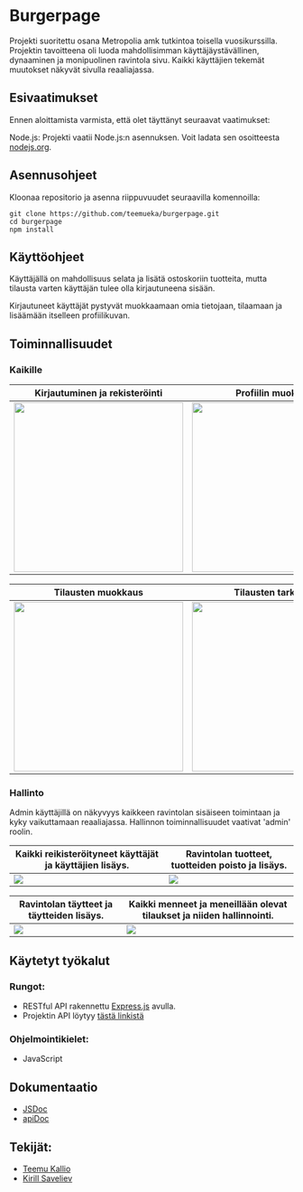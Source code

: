 # Burgerpage

Projekti suoritettu osana Metropolia amk tutkintoa toisella vuosikurssilla. Projektin tavoitteena oli luoda mahdollisimman käyttäjäystävällinen, dynaaminen ja monipuolinen ravintola sivu.
Kaikki käyttäjien tekemät muutokset näkyvät sivulla reaaliajassa.

## Esivaatimukset
Ennen aloittamista varmista, että olet täyttänyt seuraavat vaatimukset:

Node.js: Projekti vaatii Node.js:n asennuksen. Voit ladata sen osoitteesta [nodejs.org](https://nodejs.org/en).


## Asennusohjeet

Kloonaa repositorio ja asenna riippuvuudet seuraavilla komennoilla:

```
git clone https://github.com/teemueka/burgerpage.git
cd burgerpage
npm install
```

## Käyttöohjeet

Käyttäjällä on mahdollisuus selata ja lisätä ostoskoriin tuotteita, mutta tilausta varten käyttäjän tulee olla kirjautuneena sisään.

Kirjautuneet käyttäjät pystyvät muokkaamaan omia tietojaan, tilaamaan ja lisäämään itselleen profiilikuvan.

## Toiminnallisuudet


### Kaikille

| Kirjautuminen ja rekisteröinti | Profiilin muokkaus |
| ------------ | ----------- |
|<img src="https://github.com/teemueka/burgerpage/assets/122282513/6d7135e4-1e97-4613-a411-caaf748dda2a" width="300px"> | <img src="https://github.com/teemueka/burgerpage/assets/122282513/cab709d2-77c6-464d-8e36-bcd5e2d756f1" width="300px">|

| Tilausten muokkaus | Tilausten tarkastus |
| ------------ | ----------- |
<img src="https://github.com/teemueka/burgerpage/assets/122282513/f280fb9d-3164-47cf-8a51-620a6bd0d275" width="300px">| <img src="https://github.com/teemueka/burgerpage/assets/122282513/0491b82b-cbae-43ea-bc6e-f426905e1e55" width="300px">|



### Hallinto

Admin käyttäjillä on näkyvyys kaikkeen ravintolan sisäiseen toimintaan ja kyky vaikuttamaan reaaliajassa.
Hallinnon toiminnallisuudet vaativat 'admin' roolin.

| Kaikki reikisteröityneet käyttäjät ja käyttäjien lisäys. | Ravintolan tuotteet, tuotteiden poisto ja lisäys. |
| ------------ | ----------- |
| <img src="https://github.com/teemueka/burgerpage/assets/122282513/71270c7c-1fba-4a1a-8dfd-5f06ece31257">| <img src="https://github.com/teemueka/burgerpage/assets/122282513/30038961-22a5-40c3-9a95-030579352ac5">|


| Ravintolan täytteet ja täytteiden lisäys. | Kaikki menneet ja meneillään olevat tilaukset ja niiden hallinnointi. |
| ------------ | ----------- |
| <img src="https://github.com/teemueka/burgerpage/assets/122282513/9681bd93-3b56-4f1a-bd8b-5804d5f472d8">| <img src="https://github.com/teemueka/burgerpage/assets/122282513/390f0cf7-5144-4834-9795-1604a03aca08">|

## Käytetyt työkalut

### Rungot:
- RESTful API rakennettu [Express.js](https://expressjs.com/) avulla.
- Projektin API löytyy [tästä linkistä](https://github.com/JoelPalu/burgers_back)

### Ohjelmointikielet:
- JavaScript

## Dokumentaatio
- [JSDoc](https://users.metropolia.fi/~teemueka/burgerpageJSDoc/out/global)
- [apiDoc](http://10.120.32.60/burgerpage/doc/documentation.html)

## Tekijät:
- [Teemu Kallio](https://github.com/teemueka)
- [Kirill Saveliev](https://github.com/JoelPalu)
